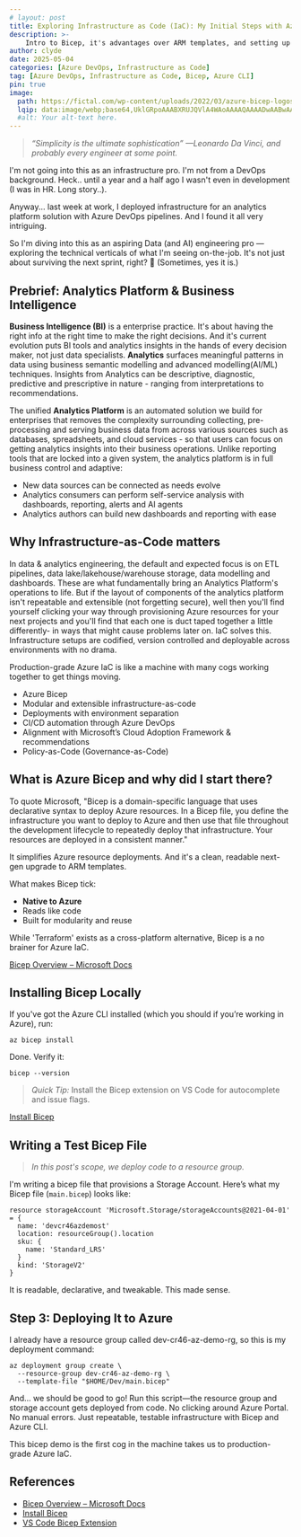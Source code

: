 ```yaml
---
# layout: post
title: Exploring Infrastructure as Code (IaC): My Initial Steps with Azure Bicep
description: >-
    Intro to Bicep, it's advantages over ARM templates, and setting up the dev environment. 
author: clyde
date: 2025-05-04
categories: [Azure DevOps, Infrastructure as Code]
tag: [Azure DevOps, Infrastructure as Code, Bicep, Azure CLI]
pin: true
image:
  path: https://fictal.com/wp-content/uploads/2022/03/azure-bicep-logos-1000x493.png
  lqip: data:image/webp;base64,UklGRpoAAABXRUJQVlA4WAoAAAAQAAAADwAABwAAQUxQSDIAAAARL0AmbZurmr57yyIiqE8oiG0bejIYEQTgqiDA9vqnsUSI6H+oAERp2HZ65qP/VIAWAFZQOCBCAAAA8AEAnQEqEAAIAAVAfCWkAALp8sF8rgRgAP7o9FDvMCkMde9PK7euH5M1m6VWoDXf2FkP3BqV0ZYbO6NA/VFIAAAA
  #alt: Your alt-text here.
---
```


> *“Simplicity is the ultimate sophistication” —Leonardo Da Vinci, and probably every engineer at some point.*

I'm not going into this as an infrastructure pro.
I'm not from a DevOps background. Heck.. until a year and a half ago I wasn't even in development (I was in HR. Long story..).

Anyway... last week at work, I deployed infrastructure for an analytics platform solution with Azure DevOps pipelines. 
And I found it all very intriguing.

So I'm diving into this as an aspiring Data (and AI) engineering pro —exploring the technical verticals of what I'm seeing on-the-job.
It's not just about surviving the next sprint, right? 🌚 (Sometimes, yes it is.)

## Prebrief: Analytics Platform & Business Intelligence
**Business Intelligence (BI)** is a enterprise practice. It's about having the right info at the right time to make the right decisions. And it's current evolution puts BI tools and analytics insights in the hands of every decision maker, not just data specialists. **Analytics** surfaces meaningful patterns in data using business semantic modelling and advanced modelling(AI/ML) techniques. Insights from Analytics can be descriptive, diagnostic, predictive and prescriptive in nature - ranging from interpretations to recommendations. 

The unified **Analytics Platform** is an automated solution we build for enterprises that removes the complexity surrounding collecting, pre-processing and serving business data from across various sources such as databases, spreadsheets, and cloud services - so that users can focus on getting analytics insights into their business operations. 
Unlike reporting tools that are locked into a given system, the analytics platform is in full business control and adaptive:
- New data sources can be connected as needs evolve
- Analytics consumers can perform self-service analysis with dashboards, reporting, alerts and AI agents 
- Analytics authors can build new dashboards and reporting with ease


## Why Infrastructure-as-Code matters
In data & analytics engineering, the default and expected focus is on ETL pipelines, data lake/lakehouse/warehouse storage, data modelling and dashboards. These are what fundamentally bring an Analytics Platform's operations to life. But if the layout of components of the analytics platform isn't repeatable and extensible (not forgetting secure), well then you'll find yourself clicking your way through provisioning Azure resources for your next projects and you'll find that each one is duct taped together a little differently- in ways that might cause problems later on.
IaC solves this. Infrastructure setups are codified, version controlled and deployable across environments with no drama.

Production-grade Azure IaC is like a machine with many cogs working together to get things moving.
- Azure Bicep
- Modular and extensible infrastructure-as-code
- Deployments with environment separation
- CI/CD automation through Azure DevOps
- Alignment with Microsoft’s Cloud Adoption Framework & recommendations
- Policy-as-Code (Governance-as-Code)


## What is Azure Bicep and why did I start there?

To quote Microsoft, "Bicep is a domain-specific language that uses declarative syntax to deploy Azure resources. In a Bicep file, you define the infrastructure you want to deploy to Azure and then use that file throughout the development lifecycle to repeatedly deploy that infrastructure. Your resources are deployed in a consistent manner."

It simplifies Azure resource deployments. And it's a clean, readable next-gen upgrade to ARM templates.

What makes Bicep tick:

* **Native to Azure**
* Reads like code
* Built for modularity and reuse

While 'Terraform' exists as a cross-platform alternative, Bicep is a no brainer for Azure IaC.

[Bicep Overview – Microsoft Docs](https://learn.microsoft.com/en-us/azure/azure-resource-manager/bicep/overview)


## Installing Bicep Locally

If you've got the Azure CLI installed (which you should if you’re working in Azure), run:

```Azure CLI
az bicep install
```

Done. Verify it:

```Azure CLI
bicep --version
```

> *Quick Tip:* Install the Bicep extension on VS Code for autocomplete and issue flags.

[Install Bicep](https://learn.microsoft.com/en-us/azure/azure-resource-manager/bicep/install)

## Writing a Test Bicep File

> *In this post's scope, we deploy code to a resource group.*

I'm writing a bicep file that provisions a Storage Account. Here’s what my Bicep file (`main.bicep`) looks like:

```bicep
resource storageAccount 'Microsoft.Storage/storageAccounts@2021-04-01' = {
  name: 'devcr46azdemost'
  location: resourceGroup().location
  sku: {
    name: 'Standard_LRS'
  }
  kind: 'StorageV2'
}
```

It is readable, declarative, and tweakable. This made sense. 

## Step 3: Deploying It to Azure

I already have a resource group called dev-cr46-az-demo-rg, so this is my deployment command:

```Azure CLI
az deployment group create \
  --resource-group dev-cr46-az-demo-rg \
  --template-file "$HOME/Dev/main.bicep"
```

And... we should be good to go! Run this script—the resource group and storage account gets deployed from code. 
No clicking around Azure Portal. No manual errors. Just repeatable, testable infrastructure with Bicep and Azure CLI.

This bicep demo is the first cog in the machine takes us to production-grade Azure IaC.

## References

* [Bicep Overview – Microsoft Docs](https://learn.microsoft.com/en-us/azure/azure-resource-manager/bicep/overview)
* [Install Bicep](https://learn.microsoft.com/en-us/azure/azure-resource-manager/bicep/install)
* [VS Code Bicep Extension](https://marketplace.visualstudio.com/items?itemName=ms-azuretools.vscode-bicep)








